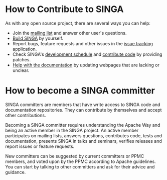 # How to Contribute to SINGA

As with any open source project, there are several ways you can help:

* Join the [mailing list](http://singa.apache.org/en/community/mail-lists.html) and answer other user's questions.
* [Build SINGA](http://singa.apache.org/en/docs/installation.html) by yourself.
* Report bugs, feature requests and other issues in the [issue tracking](http://singa.apache.org/en/community/issue-tracking.html) application.
* Check SINGA's [development schedule](http://singa.apache.org/en/develop/schedule.html) and [contribute code](http://singa.apache.org/en/develop/contribute-code.html) by providing patches.
* [Help with the documentation](http://singa.apache.org/en/develop/contribute-docs.html) by updating webpages that are lacking or unclear.


# How to become a SINGA committer

SINGA committers are members that have write access to SINGA code and documentation repositories. They can contribute by themselves and accept other contributions.

Becoming a SINGA committer requires understanding the Apache Way and being an active member in the SINGA project. An active member participates on mailing lists, answers questions, contributes code, tests and documentation, presents SINGA in talks and seminars, verifies releases and report issues or feature requests.

New committers can be suggested by current committers or PPMC members, and voted upon by the PPMC according to Apache guidelines. You can start by talking to other committers and ask for their advice and guidance.
